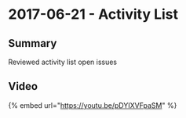 # 2017-06-21 - Activity List

## Summary

Reviewed activity list open issues

## Video

{% embed url="https://youtu.be/pDYIXVFpaSM" %}



